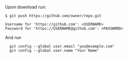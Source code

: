 Upon download run:

```$ git config credential.helper store
$ git push https://github.com/owner/repo.git

Username for 'https://github.com': <USERNAME>
Password for 'https://USERNAME@github.com': <PASSWORD>
```

And run

```
  git config --global user.email "you@example.com" 
  git config --global user.name "Your Name"
```